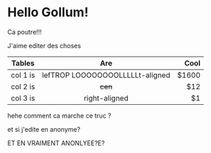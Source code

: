 # Hello Gollum!

Ca poutre!!!

J'aime editer des choses

| Tables | Are | Cool |
|---|:-:|------:|
| col 1 is | lefTROP LOOOOOOOOLLLLLt-aligned | $1600 |
| col 2 is | ~~cen~~ | $12 |
| col 3 is | right-aligned | $1 |

hehe comment ca marche ce truc ?

et si j'edite en anonyme?

ET EN VRAIMENT ANONLYEE?E? 